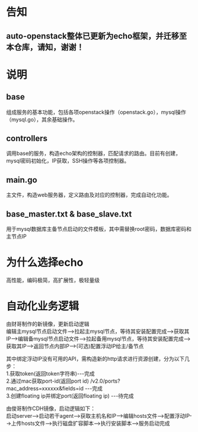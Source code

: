 # 告知
## auto-openstack整体已更新为echo框架，并迁移至本仓库，请知，谢谢！

# 说明
## base
组成服务的基本功能，包括各项openstack操作（openstack.go），mysql操作（mysql.go），其余基础操作。

## controllers
调用base的服务，构造echo架构的控制器，匹配请求的路由。目前有创建，mysql密码初始化，IP获取，SSH操作等各项控制器。

## main.go
主文件，构造web服务器，定义路由及对应的控制器，完成自动化功能。

## base_master.txt & base_slave.txt
用于mysql数据库主备节点启动的文件模板，其中需替换root密码，数据库密码和主节点IP

# 为什么选择echo
高性能，编码极简，高扩展性，极轻量级

# 自动化业务逻辑
由财哥制作的新镜像，更新启动逻辑  
编辑主mysql节点启动文件-->拉起主mysql节点，等待其安装配置完成-->获取其IP-->编辑备mysql节点启动文件-->拉起备用mysql节点，等待其安装配置完成-->获取其IP-->返回节点内部IP-->(可选)配置浮动IP给主/备节点  
  
其中绑定浮动IP没有可用的API，需构造新的http请求进行资源创建，分为以下几步：  
1.获取token(返回token字符串)---完成  
2.通过mac获取port-id(返回port id) /v2.0/ports?mac_address=xxxxxx&fields=id ---完成  
3.创建floating ip并绑定port(返回floating ip) ---待完成  
  
由俊哥制作CDH镜像，启动逻辑如下：  
启动server-->启动若干agent-->获取主机名和IP-->编辑hosts文件-->配置浮动IP-->上传hosts文件-->执行磁盘扩容脚本-->执行安装脚本-->服务启动完成  

